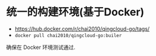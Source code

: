 # 统一的构建环境(基于Docker)

- https://hub.docker.com/r/chai2010/qingcloud-go/tags/
- `docker pull chai2010/qingcloud-go:builer`

确保在 Docker 环境测试通过.
